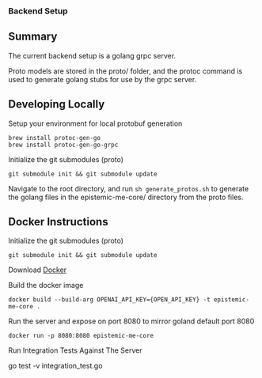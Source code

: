 ### Backend Setup

## Summary

The current backend setup is a golang grpc server. 

Proto models are stored in the proto/ folder, and the protoc command is used to generate golang stubs for use by the grpc server. 

## Developing Locally

Setup your environment for local protobuf generation

```
brew install protoc-gen-go
brew install protoc-gen-go-grpc
```

Initialize the git submodules (proto)

```git submodule init && git submodule update```

Navigate to the root directory, and run `sh generate_protos.sh` to generate the golang files in the epistemic-me-core/ directory from the
proto files. 

## Docker Instructions

Initialize the git submodules (proto)

```git submodule init && git submodule update```

Download [Docker](https://www.docker.com/products/docker-desktop/)

Build the docker image

`docker build --build-arg OPENAI_API_KEY={OPEN_API_KEY} -t epistemic-me-core .`

Run the server and expose on port 8080 to mirror goland default port 8080

`docker run -p 8080:8080 epistemic-me-core`

Run Integration Tests Against The Server

go test -v integration_test.go
